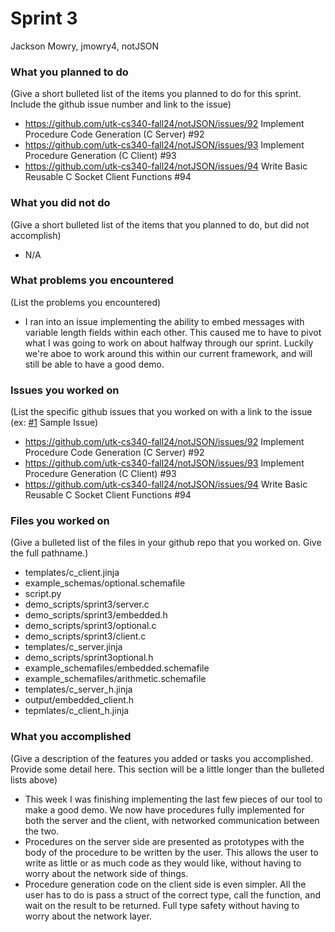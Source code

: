 # Sprint 3

Jackson Mowry, jmowry4, notJSON

### What you planned to do
(Give a short bulleted list of the items you planned to do for this sprint. Include the github issue number and link to the issue)
- https://github.com/utk-cs340-fall24/notJSON/issues/92 Implement Procedure Code Generation (C Server) #92
- https://github.com/utk-cs340-fall24/notJSON/issues/93 Implement Procedure Generation (C Client) #93
- https://github.com/utk-cs340-fall24/notJSON/issues/94 Write Basic Reusable C Socket Client Functions #94

### What you did not do
(Give a short bulleted list of the items that you planned to do, but did not accomplish)
- N/A

### What problems you encountered
(List the problems you encountered)
- I ran into an issue implementing the ability to embed messages with variable length fields within each other. This caused me to have to pivot what I was going to work on about halfway through our sprint. Luckily we're aboe to work around this within our current framework, and will still be able to have a good demo.

### Issues you worked on
(List the specific github issues that you worked on with a link to the issue (ex: [#1](https://github.com/utk-cs340-fall22/ClassInfo/issues/1) Sample Issue)
- https://github.com/utk-cs340-fall24/notJSON/issues/92 Implement Procedure Code Generation (C Server) #92
- https://github.com/utk-cs340-fall24/notJSON/issues/93 Implement Procedure Generation (C Client) #93
- https://github.com/utk-cs340-fall24/notJSON/issues/94 Write Basic Reusable C Socket Client Functions #94

### Files you worked on
(Give a bulleted list of the files in your github repo that you worked on. Give the full pathname.)
- templates/c_client.jinja
- example_schemas/optional.schemafile
- script.py
- demo_scripts/sprint3/server.c
- demo_scripts/sprint3/embedded.h
- demo_scripts/sprint3/optional.c
- demo_scripts/sprint3/client.c
- templates/c_server.jinja
- demo_scripts/sprint3optional.h
- example_schemafiles/embedded.schemafile
- example_schemafiles/arithmetic.schemafile
- templates/c_server_h.jinja
- output/embedded_client.h
- tepmlates/c_client_h.jinja



### What you accomplished
(Give a description of the features you added or tasks you accomplished. Provide some detail here. This section will be a little longer than the bulleted lists above) 
- This week I was finishing implementing the last few pieces of our tool to make a good demo. We now have procedures fully implemented for both the server and the client, with networked communication between the two. 
- Procedures on the server side are presented as prototypes with the body of the procedure to be written by the user. This allows the user to write as little or as much code as they would like, without having to worry about the network side of things.
- Procedure generation code on the client side is even simpler. All the user has to do is pass a struct of the correct type, call the function, and wait on the result to be returned. Full type safety without having to worry about the network layer.

